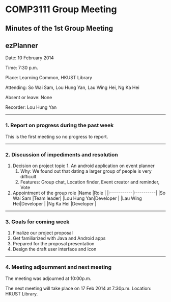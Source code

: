 # COMP3111 Group Meeting #
## Minutes of the 1st Group Meeting ##
## ezPlanner ##

Date: 10 February 2014

Time: 7:30 p.m.

Place: Learning Common, HKUST Library

Attending: So Wai Sam, Lou Hung Yan, Lau Wing Hei, Ng Ka Hei

Absent or leave: None

Recorder: Lou Hung Yan



---

### 1. Report on progress during the past week ###
This is the first meeting so no progress to report.

---


### 2. Discussion of impediments and resolution ###
  1. Decision on project topic
    1. An android application on event planner
      1. Why: We found out that dating a larger group of people is very difficult
      1. Features: Group chat, Location finder, Event creator and reminder, Vote
  1. Appointment of the group role
|Name        |Role       |
|:-----------|:----------|
|So Wai Sam  |Team leader|
|Lou Hung Yan|Developer  |
|Lau Wing Hei|Developer  |
|Ng Ka Hei   |Developer  |


---


### 3. Goals for coming week ###
  1. Finalize our project proposal
  1. Get familiarized with Java and Android apps
  1. Prepared for the proposal presentation
  1. Design the draft user interface and icon


---

### 4. Meeting adjournment and next meeting ###
The meeting was adjourned at 10:00p.m.

The next meeting will take place on 17 Feb 2014 at 7:30p.m. Location: HKUST Library.